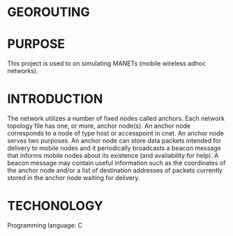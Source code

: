 # GEOROUTING

# PURPOSE
This project is used to on simulating MANETs (mobile wireless adhoc networks).

# INTRODUCTION 
The network utilizes a number of fixed nodes called anchors. Each network topology
file has one, or more, anchor node(s). An anchor node corresponds to a node of type host or
accesspoint in cnet. An anchor node serves two purposes. An anchor node can store data
packets intended for delivery to mobile nodes and it periodically broadcasts a
beacon message that informs mobile nodes about its existence (and availability for help). A beacon
message may contain useful information such as the coordinates of the anchor node and/or
a list of destination addresses of packets currently stored in the anchor node waiting for delivery.

# TECHONOLOGY
Programming language: C 
